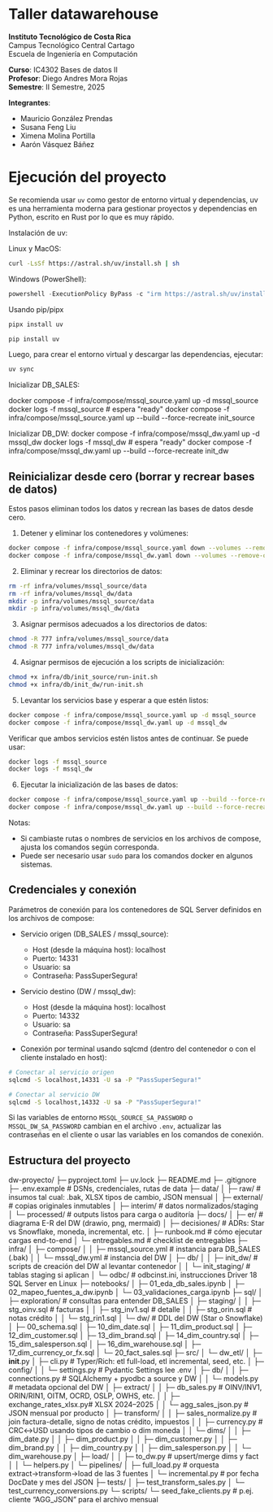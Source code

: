 # Taller datawarehouse

**Instituto Tecnológico de Costa Rica**  
Campus Tecnológico Central Cartago  
Escuela de Ingeniería en Computación  

**Curso**: IC4302 Bases de datos II  
**Profesor**: Diego Andres Mora Rojas  
**Semestre**: II Semestre, 2025  

**Integrantes**:

- Mauricio González Prendas
- Susana Feng Liu
- Ximena Molina Portilla
- Aarón Vásquez Báñez

# Ejecución del proyecto

Se recomienda usar `uv` como gestor de entorno virtual y dependencias, uv es una herramienta moderna para gestionar proyectos y dependencias en Python, escrito en Rust por lo que es muy rápido.

Instalación de uv:

Linux y MacOS:

```bash
curl -LsSf https://astral.sh/uv/install.sh | sh
```

Windows (PowerShell):

```powershell
powershell -ExecutionPolicy ByPass -c "irm https://astral.sh/uv/install.ps1 | iex"
```

Usando pip/pipx

```bash
pipx install uv

pip install uv
```

Luego, para crear el entorno virtual y descargar las dependencias, ejecutar:

```bash
uv sync
```

Inicializar DB_SALES:

docker compose -f infra/compose/mssql_source.yaml up -d mssql_source
docker logs -f mssql_source   # espera "ready"
docker compose -f infra/compose/mssql_source.yaml up --build --force-recreate init_source

Inicializar DB_DW:
docker compose -f infra/compose/mssql_dw.yaml up -d mssql_dw
docker logs -f mssql_dw   # espera "ready"
docker compose -f infra/compose/mssql_dw.yaml up --build --force-recreate init_dw


## Reinicializar desde cero (borrar y recrear bases de datos)

Estos pasos eliminan todos los datos y recrean las bases de datos desde cero.

1. Detener y eliminar los contenedores y volúmenes:

```bash
docker compose -f infra/compose/mssql_source.yaml down --volumes --remove-orphans
docker compose -f infra/compose/mssql_dw.yaml down --volumes --remove-orphans
```

2. Eliminar y recrear los directorios de datos:

```bash
rm -rf infra/volumes/mssql_source/data
rm -rf infra/volumes/mssql_dw/data
mkdir -p infra/volumes/mssql_source/data
mkdir -p infra/volumes/mssql_dw/data
```

3. Asignar permisos adecuados a los directorios de datos:

```bash
chmod -R 777 infra/volumes/mssql_source/data
chmod -R 777 infra/volumes/mssql_dw/data
```

4. Asignar permisos de ejecución a los scripts de inicialización:

```bash
chmod +x infra/db/init_source/run-init.sh
chmod +x infra/db/init_dw/run-init.sh
```

5. Levantar los servicios base y esperar a que estén listos:

```bash
docker compose -f infra/compose/mssql_source.yaml up -d mssql_source
docker compose -f infra/compose/mssql_dw.yaml up -d mssql_dw
```

Verificar que ambos servicios estén listos antes de continuar. Se puede usar:

```bash
docker logs -f mssql_source
docker logs -f mssql_dw
```

6. Ejecutar la inicialización de las bases de datos:

```bash
docker compose -f infra/compose/mssql_source.yaml up --build --force-recreate init_source
docker compose -f infra/compose/mssql_dw.yaml up --build --force-recreate init_dw
```

Notas:

- Si cambiaste rutas o nombres de servicios en los archivos de compose, ajusta los comandos según corresponda.
- Puede ser necesario usar `sudo` para los comandos docker en algunos sistemas.

## Credenciales y conexión

Parámetros de conexión para los contenedores de SQL Server definidos en los archivos de compose:

- Servicio origen (DB_SALES / mssql_source):
  - Host (desde la máquina host): localhost
  - Puerto: 14331
  - Usuario: sa
  - Contraseña: PassSuperSegura!

- Servicio destino (DW / mssql_dw):
  - Host (desde la máquina host): localhost
  - Puerto: 14332
  - Usuario: sa
  - Contraseña: PassSuperSegura!

- Conexión por terminal usando sqlcmd (dentro del contenedor o con el cliente instalado en host):

```bash
# Conectar al servicio origen
sqlcmd -S localhost,14331 -U sa -P "PassSuperSegura!"

# Conectar al servicio DW
sqlcmd -S localhost,14332 -U sa -P "PassSuperSegura!"
```

Si las variables de entorno `MSSQL_SOURCE_SA_PASSWORD` o `MSSQL_DW_SA_PASSWORD` cambian en el archivo `.env`, actualizar las contraseñas en el cliente o usar las variables en los comandos de conexión.


## Estructura del proyecto
dw-proyecto/
├─ pyproject.toml
├─ uv.lock
├─ README.md
├─ .gitignore
├─ .env.example                  # DSNs, credenciales, rutas de data
├─ data/
│  ├─ raw/                       # insumos tal cual: .bak, XLSX tipos de cambio, JSON mensual
│  ├─ external/                  # copias originales inmutables
│  ├─ interim/                   # datos normalizados/staging
│  └─ processed/                 # outputs listos para carga o auditoría
├─ docs/
│  ├─ er/                        # diagrama E-R del DW (drawio, png, mermaid)
│  ├─ decisiones/                # ADRs: Star vs Snowflake, moneda, incremental, etc.
│  ├─ runbook.md                 # cómo ejecutar cargas end-to-end
│  └─ entregables.md             # checklist de entregables
├─ infra/
│  ├─ compose/
│  │  ├─ mssql_source.yml        # instancia para DB_SALES (.bak)
│  │  └─ mssql_dw.yml            # instancia del DW
│  ├─ db/
│  │  ├─ init_dw/                # scripts de creación del DW al levantar contenedor
│  │  └─ init_staging/           # tablas staging si aplican
│  └─ odbc/                      # odbcinst.ini, instrucciones Driver 18 SQL Server en Linux
├─ notebooks/
│  ├─ 01_eda_db_sales.ipynb
│  ├─ 02_mapeo_fuentes_a_dw.ipynb
│  └─ 03_validaciones_carga.ipynb
├─ sql/
│  ├─ exploration/               # consultas para entender DB_SALES
│  ├─ staging/
│  │  ├─ stg_oinv.sql            # facturas
│  │  ├─ stg_inv1.sql            # detalle
│  │  ├─ stg_orin.sql            # notas crédito
│  │  └─ stg_rin1.sql
│  └─ dw/                        # DDL del DW (Star o Snowflake)
│     ├─ 00_schema.sql
│     ├─ 10_dim_date.sql
│     ├─ 11_dim_product.sql
│     ├─ 12_dim_customer.sql
│     ├─ 13_dim_brand.sql
│     ├─ 14_dim_country.sql
│     ├─ 15_dim_salesperson.sql
│     ├─ 16_dim_warehouse.sql
│     ├─ 17_dim_currency_or_fx.sql
│     └─ 20_fact_sales.sql
├─ src/
│  └─ dw_etl/
│     ├─ __init__.py
│     ├─ cli.py                  # Typer/Rich: etl full-load, etl incremental, seed, etc.
│     ├─ config/
│     │  └─ settings.py          # Pydantic Settings lee .env
│     ├─ db/
│     │  ├─ connections.py       # SQLAlchemy + pyodbc a source y DW
│     │  └─ models.py            # metadata opcional del DW
│     ├─ extract/
│     │  ├─ db_sales.py          # OINV/INV1, ORIN/RIN1, OITM, OCRD, OSLP, OWHS, etc.
│     │  ├─ exchange_rates_xlsx.py# XLSX 2024–2025
│     │  └─ agg_sales_json.py    # JSON mensual por producto
│     ├─ transform/
│     │  ├─ sales_normalize.py   # join factura-detalle, signo de notas crédito, impuestos
│     │  ├─ currency.py          # CRC↔USD usando tipos de cambio o dim moneda
│     │  └─ dims/
│     │     ├─ dim_date.py
│     │     ├─ dim_product.py
│     │     ├─ dim_customer.py
│     │     ├─ dim_brand.py
│     │     ├─ dim_country.py
│     │     ├─ dim_salesperson.py
│     │     └─ dim_warehouse.py
│     ├─ load/
│     │  ├─ to_dw.py             # upsert/merge dims y fact
│     │  └─ helpers.py
│     └─ pipelines/
│        ├─ full_load.py         # orquesta extract→transform→load de las 3 fuentes
│        └─ incremental.py       # por fecha DocDate y mes del JSON
├─ tests/
│  ├─ test_transform_sales.py
│  └─ test_currency_conversions.py
└─ scripts/
   └─ seed_fake_clients.py       # p.ej. cliente “AGG_JSON” para el archivo mensual

